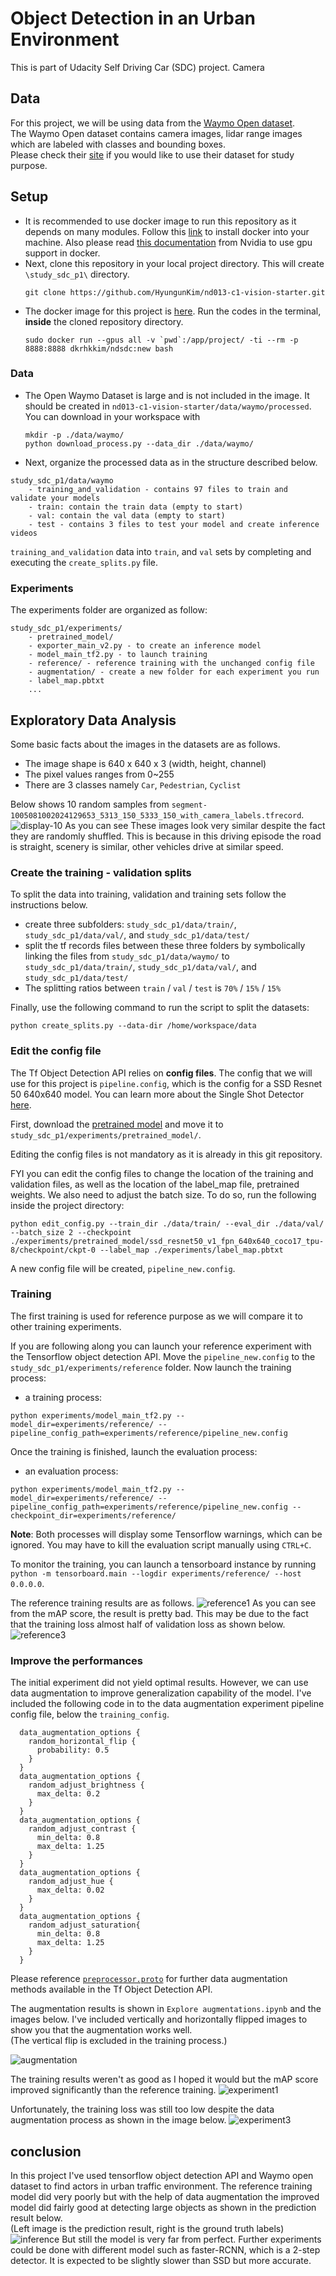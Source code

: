 # Object Detection in an Urban Environment
This is part of Udacity Self Driving Car (SDC) project. Camera
## Data

For this project, we will be using data from the [Waymo Open dataset](https://waymo.com/open/).  
The Waymo Open dataset contains camera images, lidar range images which are labeled with classes and bounding boxes.   
Please check their [site](https://waymo.com/open/) if you would like to use their dataset for study purpose.
## Setup
* It is recommended to use docker image to run this repository as it depends on many modules. Follow this [link](https://docs.docker.com/engine/install/ubuntu/) to install docker into your machine. Also please read [this documentation](https://docs.nvidia.com/datacenter/cloud-native/container-toolkit/install-guide.html) from Nvidia to use gpu support in docker.
* Next, clone this repository in your local project directory. This will create `\study_sdc_p1\` directory. 
    ```
    git clone https://github.com/HyungunKim/nd013-c1-vision-starter.git
    ```
* The docker image for this project is [here](https://hub.docker.com/repository/docker/dkrhkkim/ndsdc). Run the codes in the terminal, **inside**  the cloned repository directory.
    ```
  sudo docker run --gpus all -v `pwd`:/app/project/ -ti --rm -p 8888:8888 dkrhkkim/ndsdc:new bash
  ```
### Data
* The Open Waymo Dataset is large and is not included in the image. It should be created in `nd013-c1-vision-starter/data/waymo/processed`. You can download in your workspace with 
    ```
    mkdir -p ./data/waymo/
    python download_process.py --data_dir ./data/waymo/
    ```
* Next, organize the processed data as in the structure described below.
```
study_sdc_p1/data/waymo
	- training_and_validation - contains 97 files to train and validate your models
    - train: contain the train data (empty to start)
    - val: contain the val data (empty to start)
    - test - contains 3 files to test your model and create inference videos
```

 `training_and_validation` data into `train`, and `val` sets by completing and executing the `create_splits.py` file.


### Experiments
The experiments folder are organized as follow:
```
study_sdc_p1/experiments/
    - pretrained_model/
    - exporter_main_v2.py - to create an inference model
    - model_main_tf2.py - to launch training
    - reference/ - reference training with the unchanged config file
    - augmentation/ - create a new folder for each experiment you run
    - label_map.pbtxt
    ...
```

## Exploratory Data Analysis

Some basic facts about the images in the datasets are as follows.
* The image shape is 640 x 640 x 3 (width, height, channel)
* The pixel values ranges from 0~255
* There are 3 classes namely `Car`, `Pedestrian`, `Cyclist`

Below shows 10 random samples from `segment-1005081002024129653_5313_150_5333_150_with_camera_labels.tfrecord`.
![display-10](./imgs/display10.png)
As you can see These images look very similar despite the fact they are randomly shuffled. This is because in this driving episode the road is straight, scenery is similar, other vehicles drive at similar speed.  

### Create the training - validation splits
To split the data into training, validation and training sets follow the instructions below.
* create three subfolders: `study_sdc_p1/data/train/`, `study_sdc_p1/data/val/`, and `study_sdc_p1/data/test/`
* split the tf records files between these three folders by symbolically linking the files from `study_sdc_p1/data/waymo/` to `study_sdc_p1/data/train/`, `study_sdc_p1/data/val/`, and `study_sdc_p1/data/test/`
* The splitting ratios between `train` / `val` / `test` is `70%` / `15%` / `15%` 

Finally, use the following command to run the script to split the datasets:
```
python create_splits.py --data-dir /home/workspace/data
```

### Edit the config file

The Tf Object Detection API relies on **config files**. The config that we will use for this project is `pipeline.config`, which is the config for a SSD Resnet 50 640x640 model. You can learn more about the Single Shot Detector [here](https://arxiv.org/pdf/1512.02325.pdf).

First, download the [pretrained model](http://download.tensorflow.org/models/object_detection/tf2/20200711/ssd_resnet50_v1_fpn_640x640_coco17_tpu-8.tar.gz) and move it to `study_sdc_p1/experiments/pretrained_model/`.

Editing the config files is not mandatory as it is already in this git repository.  

FYI you can edit the config files to change the location of the training and validation files, as well as the location of the label_map file, pretrained weights. We also need to adjust the batch size. To do so, run the following inside the project directory:
```
python edit_config.py --train_dir ./data/train/ --eval_dir ./data/val/ --batch_size 2 --checkpoint ./experiments/pretrained_model/ssd_resnet50_v1_fpn_640x640_coco17_tpu-8/checkpoint/ckpt-0 --label_map ./experiments/label_map.pbtxt
```
A new config file will be created, `pipeline_new.config`.

### Training
The first training is used for reference purpose as we will compare it to other training experiments. 
  
If you are following along you can launch your reference experiment with the Tensorflow object detection API. Move the `pipeline_new.config` to the `study_sdc_p1/experiments/reference` folder. Now launch the training process:
* a training process:
```
python experiments/model_main_tf2.py --model_dir=experiments/reference/ --pipeline_config_path=experiments/reference/pipeline_new.config
```
Once the training is finished, launch the evaluation process:
* an evaluation process:
```
python experiments/model_main_tf2.py --model_dir=experiments/reference/ --pipeline_config_path=experiments/reference/pipeline_new.config --checkpoint_dir=experiments/reference/
```

**Note**: Both processes will display some Tensorflow warnings, which can be ignored. You may have to kill the evaluation script manually using
`CTRL+C`.

To monitor the training, you can launch a tensorboard instance by running `python -m tensorboard.main --logdir experiments/reference/ --host 0.0.0.0`.  

The reference training results are as follows.
![reference1](./imgs/reference1.png)
As you can see from the mAP score, the result is pretty bad. This may be due to the fact that the training loss almost half of validation loss as shown below.
![reference3](./imgs/reference3.png)

### Improve the performances

The initial experiment did not yield optimal results. However, we can use data augmentation to improve generalization capability of the model. 
I've included the following code in to the data augmentation experiment pipeline config file, below the `training_config`.

```
  data_augmentation_options {
    random_horizontal_flip {
      probability: 0.5
    }
  }
  data_augmentation_options {
    random_adjust_brightness {
      max_delta: 0.2
    }
  }
  data_augmentation_options {
    random_adjust_contrast {
      min_delta: 0.8
      max_delta: 1.25
    }
  }
  data_augmentation_options {
    random_adjust_hue {
      max_delta: 0.02
    }
  }
  data_augmentation_options {
    random_adjust_saturation{
      min_delta: 0.8
      max_delta: 1.25
    }
  }
```
Please reference [`preprocessor.proto`](https://github.com/tensorflow/models/blob/master/research/object_detection/protos/preprocessor.proto) for further data augmentation methods available in the Tf Object Detection API.  


The augmentation results is shown in `Explore augmentations.ipynb` and the images below. I've included vertically and horizontally flipped images to show you that the augmentation works well.  
(The vertical flip is excluded in the training process.)

![augmentation](./imgs/augmentation.png)

The training results weren't as good as I hoped it would but the mAP score improved significantly than the reference training.
![experiment1](./imgs/experiment1.png)

Unfortunately, the training loss was still too low despite the data augmentation process as shown in the image below.
![experiment3](./imgs/experiment3.png)

## conclusion
In this project I've used tensorflow object detection API and Waymo open dataset to find actors in urban traffic environment. The reference training model did very poorly but with the help of data augmentation the improved model did fairly good at detecting large objects as shown in the prediction result below.  
(Left image is the prediction result, right is the ground truth labels)
![inference](./imgs/inference.png)
But still the model is very far from perfect. Further experiments could be done with different model such as faster-RCNN, which is a 2-step detector. It is expected to be slightly slower than SSD but more accurate.